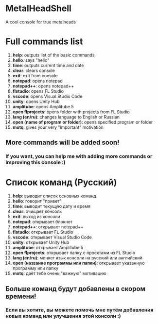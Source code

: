 # MetalHeadShell
A cool console for true metalheads
# Full commands list
1. **help**: outputs list of the basic commands  
2. **hello**: says "hello"  
3. **time**: outputs current time and date  
4. **clear**: clears console
5. **exit**: exit from console  
6. **notepad**: opens notepad  
7. **notepad++**: opens notepad++  
8. **flstudio**: opens FL Studio  
9. **vscode**: opens Visual Studio Code  
10. **unity**: opens Unity Hub
11. **amplitube**: opens Amplitube 5
12. **open flprojects**: opens folder with projects from FL Studio
13. **lang (en/ru)**: changes language to English or Russian
14. **open (name of program or folder)**: opens specified program or folder
15. **motq**: gives your very "important" motivation
## More commands will be added soon!
### If you want, you can help me with adding more commands or improving this console :)

# Список команд (Русский)
1. **help**: выводит список основных команд  
2. **hello**: говорит "привет"  
3. **time**: выводит текущую дату и время  
4. **clear**: очищает консоль
5. **exit**: выход из консоли  
6. **notepad**: открывает блокнот  
7. **notepad++**: открывает notepad++  
8. **flstudio**: открывает FL Studio  
9. **vscode**: открывает Visual Studio Code  
10. **unity**: открывает Unity Hub
11. **amplitube**: открывает Amplitube 5
12. **open flprojects**: открывает папку с проектами из FL Studio
13. **lang (en/ru)**: меняет язык консоли на русский или английский
14. **open (название программы или папки)**: открывает указанную программу или папку
15. **motq**: даёт тебе очень "важную" мотивацию
## Больше команд будут добавлены в скором времени!
### Если вы хотите, вы можете помочь мне путём добавления новых команд или улучшения этой консоли :)
